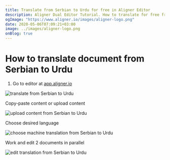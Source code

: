 ```yaml
---
title: Translate from Serbian to Urdu for free in Aligner Editor
description: Aligner Dual Editor Tutorial. How to translate for free from Serbian to Urdu. Aligner is multilingual document management platform. 
ogImage: "https://www.aligner.io/images/aligner-logo.png"
date: 2020-05-06T07:09:21+03:00
image: ../images/aligner-logo.png
onBlog: true
---
```


# How to translate document from Serbian to Urdu

1. Go to editor at [app.aligner.io](https://app.aligner.io "Aligner App web page")

![translate from Serbian to Urdu](../aligner-blank-editor.png "translate from Serbian to Urdu")

Copy-paste content or upload content

![upload content from Serbian to Urdu](../aligner-uploaded-document.png "upload content from Serbian to Urdu")

Choose desired language

![choose machine translation from Serbian to Urdu](../aligner-language-dropdown.png "choose machine translation from Serbian to Urdu")

Work and edit 2 documents in parallel

![edit translation from Serbian to Urdu](../aligner-double-sitded-editor.png "edit translation from Serbian to Urdu")

